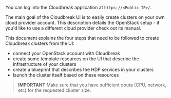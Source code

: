 You can log into the Cloudbreak application at `https://<Public_IP>/`.

The main goal of the Cloudbreak UI is to easily create clusters on your own cloud provider account.
This description details the OpenStack setup - if you'd like to use a different cloud provider check out its manual.

This document explains the four steps that need to be followed to create Cloudbreak clusters from the UI:

- connect your OpenStack account with Cloudbreak
- create some template resources on the UI that describe the infrastructure of your clusters
- create a blueprint that describes the HDP services in your clusters
- launch the cluster itself based on these resources

> **IMPORTANT** Make sure that you have sufficient qouta (CPU, network, etc) for the requested cluster size.